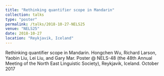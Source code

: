 ```yaml
---
title: "Rethinking quantifier scope in Mandarin"
collection: talks
type: "poster"
permalink: /talks/2018-10-27-NELS25
venue: "NELS25"
date: 2018-10-27
location: "Reykjavik, Iceland"
---
```


Rethinking quantifier scope in Mandarin. Hongchen Wu, Richard Larson, Yaobin Liu, Lei Liu, and Gary Mar. Poster @ NELS-48 (the 48th Annual Meeting of the North East Linguistic Society), Reykjavik, Iceland. October 2017
